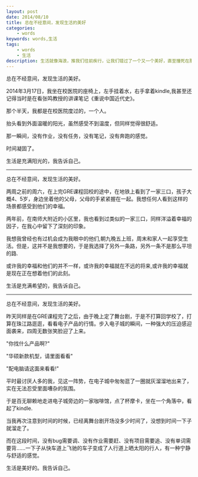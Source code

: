 ```yaml
---
layout: post
date: 2014/08/10
title: 总在不经意间，发现生活的美好
categories: 
    - words
keywords: words,生活
tags: 
    - words
    - 生活
description: 生活就像海浪，推我们往前疾行，让我们错过了一个又一个美好，直至撞死在那沙滩上。
---
```



总在不经意间，发现生活的美好。

2014年3月17日，我坐在校医院的座椅上，左手挂着水，右手拿着kindle,我甚至还记得当时是在看张鸣教授的讲课笔记《重说中国近代史》。

那个半天，我都是在校医院度过的，一个人。

抬头看到外面温暖的阳光，虽然感受不到温度，但同样觉得很舒适。

那一瞬间，没有作业，没有任务，没有笔记，没有奔跑的感觉。

时间凝固了。

生活是充满阳光的，我告诉自己。

--------------------------


总在不经意间，发现生活的美好。

两周之前的周六，在上完GRE课程回校的途中，在地铁上看到了一家三口，孩子大概4、5岁，身边坐着他的父母，父母的手紧紧握在一起。我想任何人看到这样的场景都感受到他们的幸福。

两年前，在南师大附近的小区里，我也看到过类似的一家三口，同样洋溢着幸福的因子，在我心中留下了深刻的印象。

我想我曾经也有过机会成为我眼中的他们,朝九晚五上班，周末和家人一起享受生活。但是，这并不是我想要的，于是我选择了另外一条路，另外一条不是那么平坦的路. 

或许我的幸福和他们的并不一样，或许我的幸福就在不远的将来,或许我的幸福就是现在正在想着他们的此刻。

生活是充满希望的，我告诉自己。


--------------------------

总在不经意间，发现生活的美好。

昨天同样是在GRE课程完了之后，由于晚上定了舞台剧，于是不打算回学校了，打算在珠江路逛逛，看看电子产品的行情。步入电子城的瞬间，一种强大的压迫感迎面袭来，四周无数张笑脸迎了上来。

"你找什么产品啊?"

"华硕新款机型，请里面看看"

"配电脑请这面来看看!"

平时最讨厌人多的我，见这一阵势，在电子城中匆匆逛了一圈就灰溜溜地出来了，实在无法忍受里面嘈杂的氛围。

于是百无聊赖地走进电子城旁边的一家咖啡馆，点了杯摩卡，坐在一个角落中，看起了kindle.

当我再次注意到时间的时候，已经离舞台剧开场没多少时间了，没想到时间一下子就溜走了。

而在这段时间，没有bug需要调、没有作业需要赶、没有项目需要追、没有单词需要背……一下子从快车道上飞驰的车子变成了人行道上晒太阳的行人，有一种宁静与舒适的感觉。

生活是美好的。我告诉自己。



